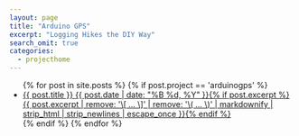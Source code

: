 ```yaml
---
layout: page
title: "Arduino GPS"
excerpt: "Logging Hikes the DIY Way"
search_omit: true
categories:
  - projecthome
---
```


<ul class="post-list">
{% for post in site.posts %}
{% if post.project == 'arduinogps' %}
  <li><article><a href="{{ site.url }}{{ post.url }}">{{ post.title }} <span class="entry-date"><time datetime="{{ post.date | date_to_xmlschema }}">{{ post.date | date: "%B %d, %Y" }}</time></span>{% if post.excerpt %} <span class="excerpt">{{ post.excerpt | remove: '\[ ... \]' | remove: '\( ... \)' | markdownify | strip_html | strip_newlines | escape_once }}</span>{% endif %}</a></article></li>
{% endif %}
{% endfor %}
</ul>